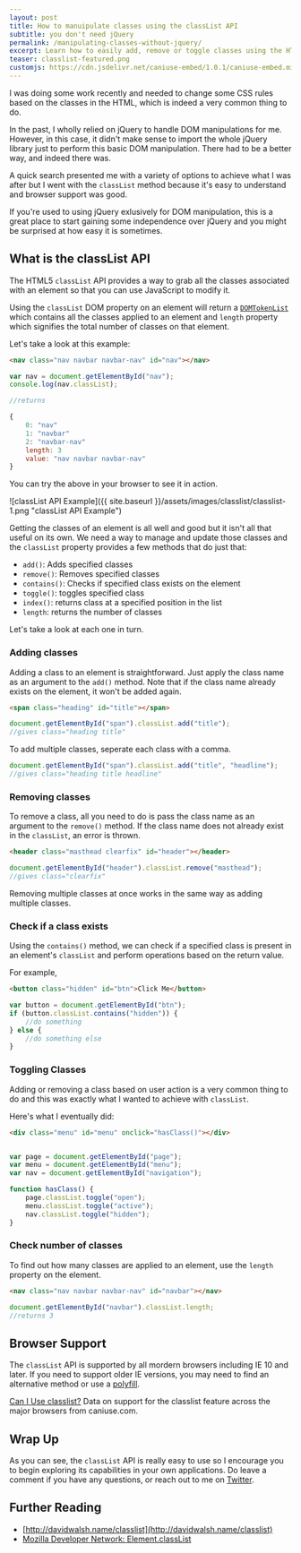 ```yaml
---
layout: post
title: How to manuipulate classes using the classList API
subtitle: you don't need jQuery
permalink: /manipulating-classes-without-jquery/
excerpt: Learn how to easily add, remove or toggle classes using the HTML5 classList API
teaser: classlist-featured.png
customjs: https://cdn.jsdelivr.net/caniuse-embed/1.0.1/caniuse-embed.min.js
---
```


I was doing some work recently and needed to change some CSS rules based on the classes in the HTML, which is indeed a very common thing to do. 

In the past, I wholly relied on jQuery to handle DOM manipulations for me. However, in this case, it didn't make sense to import the whole jQuery library just to perform this basic DOM manipulation. There had to be a better way, and indeed there was.

A quick search presented me with a variety of options to achieve what I was after but I went with the `classList` method because it's easy to understand and browser support was good.

If you're used to using jQuery exlusively for DOM manipulation, this is a great place to start gaining some independence over jQuery and you might be surprised at how easy it is sometimes.

## What is the classList API

The HTML5 `classList` API provides a way to grab all the classes associated with an element so that you can use JavaScript to modify it.

Using the `classList` DOM property on an element will return a [`DOMTokenList`](https://developer.mozilla.org/en/docs/Web/API/DOMTokenList) which contains all the classes applied to an element and `length` property which signifies the total number of classes on that element.

Let's take a look at this example:

```html
<nav class="nav navbar navbar-nav" id="nav"></nav>
```

```javascript
var nav = document.getElementById("nav");
console.log(nav.classList);

//returns

{
	0: "nav"
	1: "navbar"
	2: "navbar-nav"
	length: 3
	value: "nav navbar navbar-nav"
}
```

You can try the above in your browser to see it in action.

![classList API Example]({{ site.baseurl }}/assets/images/classlist/classlist-1.png "classList API Example")

Getting the classes of an element is all well and good but it isn't all that useful on its own. We need a way to manage and update those classes and the `classList` property provides a few methods that do just that:

- `add()`: Adds specified classes
- `remove()`: Removes specified classes
- `contains()`: Checks if specified class exists on the element
- `toggle()`: toggles specified class
- `index()`: returns class at a specified position in the list
- `length`: returns the number of classes

Let's take a look at each one in turn.

### Adding classes

Adding a class to an element is straightforward. Just apply the class name as an argument to the `add()` method. Note that if the class name already exists on the element, it won't be added again.

```html
<span class="heading" id="title"></span>
```

```javascript
document.getElementById("span").classList.add("title");
//gives class="heading title"
```

To add multiple classes, seperate each class with a comma.

```javascript
document.getElementById("span").classList.add("title", "headline");
//gives class="heading title headline"
```

### Removing classes

To remove a class, all you need to do is pass the class name as an argument to the `remove()` method. If the class name does not already exist in the `classList`, an error is thrown.

```html
<header class="masthead clearfix" id="header"></header>
```
```javascript
document.getElementById("header").classList.remove("masthead");
//gives class="clearfix"
```

Removing multiple classes at once works in the same way as adding multiple classes.

### Check if a class exists

Using the `contains()` method, we can check if a specified class is present in an element's `classList` and perform operations based on the return value.

For example,

```html
<button class="hidden" id="btn">Click Me</button>
```

```javascript
var button = document.getElementById("btn");
if (button.classList.contains("hidden")) {
	//do something
} else {
	//do something else
}
```


### Toggling Classes

Adding or removing a class based on user action is a very common thing to do and this was exactly what I wanted to achieve with `classList`.

Here's what I eventually did:

```html
<div class="menu" id="menu" onclick="hasClass()"></div>
```

```javascript

var page = document.getElementById("page");
var menu = document.getElementById("menu");
var nav = document.getElementById("navigation");

function hasClass() {
	page.classList.toggle("open");
	menu.classList.toggle("active");
	nav.classList.toggle("hidden");
}
```

### Check number of classes

To find out how many classes are applied to an element, use the `length` property on the element.

```html
<nav class="nav navbar navbar-nav" id="navbar"></nav>
```

```javascript
document.getElementById("navbar").classList.length;
//returns 3
```

## Browser Support

The `classList` API is supported by all mordern browsers including IE 10 and later. If you need to support older IE versions, you may need to find an alternative method or use a [polyfill](https://github.com/eligrey/classList.js).

<p class="ciu_embed" data-feature="classlist" data-periods="future_1,current,past_1,past_2">
  <a href="http://caniuse.com/#feat=classlist">Can I Use classlist?</a> Data on support for the classlist feature across the major browsers from caniuse.com.
</p>


## Wrap Up

As you can see, the `classList` API is really easy to use so I encourage you to begin exploring its capabilities in your own applications. Do leave a comment if you have any questions, or reach out to me on [Twitter](https://twitter.com/ayisaiah).

## Further Reading

- [http://davidwalsh.name/classlist](http://davidwalsh.name/classlist)
- [Mozilla Developer Network: Element.classList](https://developer.mozilla.org/en-US/docs/Web/API/Element/classList)
